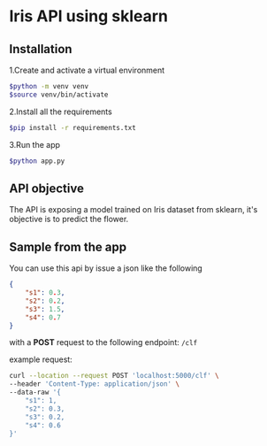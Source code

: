 # Iris API using sklearn

## Installation

1.Create and activate a virtual environment

```bash
$python -m venv venv
$source venv/bin/activate
```

2.Install all the requirements

```bash
$pip install -r requirements.txt
```

3.Run the app

```bash
$python app.py
```

## API objective

The API is exposing a model trained on Iris dataset from sklearn, it's objective is to predict the flower.

## Sample from the app

You can use this api by issue a json like the following

```json
{
    "s1": 0.3,
    "s2": 0.2,
    "s3": 1.5,
    "s4": 0.7
}
```

with a **POST** request to the following endpoint: `/clf`

example request:

```bash
curl --location --request POST 'localhost:5000/clf' \
--header 'Content-Type: application/json' \
--data-raw '{
    "s1": 1,
    "s2": 0.3,
    "s3": 0.2,
    "s4": 0.6
}'
```
